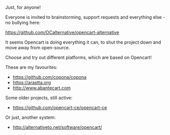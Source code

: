 Just, for anyone!

Everyone is invited to brainstorming, support requests and everything else - no bullying here:

https://github.com/OCalternative/opencart-alternative

It seems Opencart is doing everything it can, to shut the project down and move away from open-source.

Choose and try out different platforms, which are based on Opencart!

These are my favourites:

* https://github.com/copona/copona
* https://arastta.org
* http://www.abantecart.com

Some older projects, still active:

* https://github.com/opencart-ce/opencart-ce

Or just, another system: 
* http://alternativeto.net/software/opencart/

